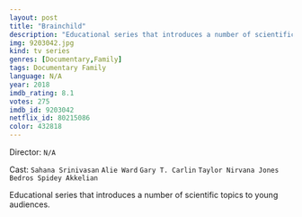 ```yaml
---
layout: post
title: "Brainchild"
description: "Educational series that introduces a number of scientific topics to young audiences..."
img: 9203042.jpg
kind: tv series
genres: [Documentary,Family]
tags: Documentary Family 
language: N/A
year: 2018
imdb_rating: 8.1
votes: 275
imdb_id: 9203042
netflix_id: 80215086
color: 432818
---
```

Director: `N/A`  

Cast: `Sahana Srinivasan` `Alie Ward` `Gary T. Carlin` `Taylor Nirvana Jones` `Bedros Spidey Akkelian` 

Educational series that introduces a number of scientific topics to young audiences.
